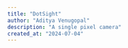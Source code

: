 ```yaml
---
title: "DotSight"
author: "Aditya Venugopal"
description: "A single pixel camera"
created_at: "2024-07-04"
---
```


